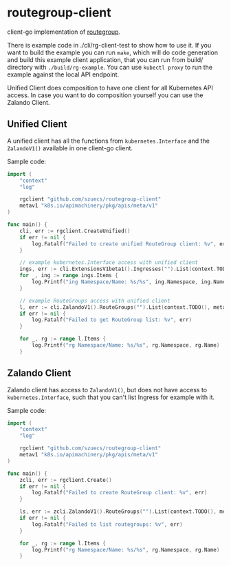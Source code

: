 # routegroup-client
client-go implementation of
[routegroup](https://opensource.zalando.com/skipper/kubernetes/routegroups/).

There is example code in ./cli/rg-client-test to show how to use
it. If you want to build the example you can run `make`, which will do
code generation and build this example client application, that you
can run from build/ directory with `./build/rg-example`. You can use
`kubectl proxy` to run the example against the local API endpoint.

Unified Client does composition to have one client for all Kubernetes
API access. In case you want to do composition yourself you can use
the Zalando Client.

## Unified Client

A unified client has all the functions from `kubernetes.Interface` and
the `ZalandoV1()` available in one client-go client.

Sample code:

```go
import (
	"context"
	"log"

	rgclient "github.com/szuecs/routegroup-client"
	metav1 "k8s.io/apimachinery/pkg/apis/meta/v1"
)

func main() {
	cli, err := rgclient.CreateUnified()
	if err != nil {
		log.Fatalf("Failed to create unified RouteGroup client: %v", err)
	}

	// example kubernetes.Interface access with unified client
	ings, err := cli.ExtensionsV1beta1().Ingresses("").List(context.TODO(), metav1.ListOptions{})
	for _, ing := range ings.Items {
		log.Printf("ing Namespace/Name: %s/%s", ing.Namespace, ing.Name)
	}

	// example RouteGroups access with unified client
	l, err := cli.ZalandoV1().RouteGroups("").List(context.TODO(), metav1.ListOptions{})
	if err != nil {
		log.Fatalf("Failed to get RouteGroup list: %v", err)
	}

	for _, rg := range l.Items {
		log.Printf("rg Namespace/Name: %s/%s", rg.Namespace, rg.Name)
	}
```

## Zalando Client

Zalando client has access to `ZalandoV1()`, but does not have access
to `kubernetes.Interface`, such that you can't list Ingress for
example with it.

Sample code:

```go
import (
	"context"
	"log"

	rgclient "github.com/szuecs/routegroup-client"
	metav1 "k8s.io/apimachinery/pkg/apis/meta/v1"
)

func main() {
	zcli, err := rgclient.Create()
	if err != nil {
		log.Fatalf("Failed to create RouteGroup client: %v", err)
	}

    ls, err := zcli.ZalandoV1().RouteGroups("").List(context.TODO(), metav1.ListOptions{})
	if err != nil {
		log.Fatalf("Failed to list routegroups: %v", err)
	}

	for _, rg := range l.Items {
		log.Printf("rg Namespace/Name: %s/%s", rg.Namespace, rg.Name)
	}
```
